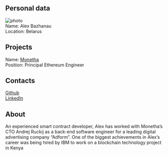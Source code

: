 ## Personal data
![ photo](photjo/alex_bazhanau.png)  
Name: Alex Bazhanau    
Location: Belarus   
## Projects 
Name: [Monetha](../projects/monetha.md)  
Position: Principal Ethereum Engineer   
## Contacts
[Github](https://github.com/frostiq)  
[LinkedIn](https://www.linkedin.com/in/aliaksandr-bazhanau-17b540109/)  
## About
An experienced smart contract developer, Alex has worked with Monetha’s CTO Andrej Ruckij as a back-end software engineer for a leading digital advertising company “Adform”. One of the biggest achievements in Alex’s career was being hired by IBM to work on a blockchain technology project in Kenya
